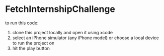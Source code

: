 # FetchInternshipChallenge
to run this code:
1. clone this project locally and open it using xcode
2. select an iPhone simulator (any iPhone model) or choose a local device to run the project on
3. hit the play button

